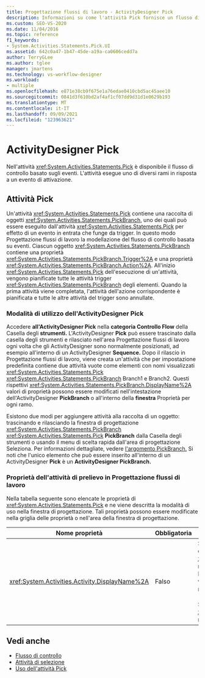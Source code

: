 ```yaml
---
title: Progettazione flussi di lavoro - ActivityDesigner Pick
description: Informazioni su come l'attività Pick fornisce un flusso di controllo basato su eventi ed esegue uno dei diversi rami in risposta a un evento di attivazione.
ms.custom: SEO-VS-2020
ms.date: 11/04/2016
ms.topic: reference
f1_keywords:
- System.Activities.Statements.Pick.UI
ms.assetid: 642c0a47-1b47-45de-a19a-ca0606cedd7a
author: TerryGLee
ms.author: tglee
manager: jmartens
ms.technology: vs-workflow-designer
ms.workload:
- multiple
ms.openlocfilehash: e871e38cb9f675e1a76edae0410cbd5ac45aee10
ms.sourcegitcommit: 0841d3f610bd2af4af1cf07dd9d31d1e0629b193
ms.translationtype: MT
ms.contentlocale: it-IT
ms.lasthandoff: 09/09/2021
ms.locfileid: "123963621"
---
```

# <a name="pick-activity-designer"></a>ActivityDesigner Pick

Nell'attività <xref:System.Activities.Statements.Pick> è disponibile il flusso di controllo basato sugli eventi. L'attività esegue uno di diversi rami in risposta a un evento di attivazione.

## <a name="the-pick-activity"></a>Attività Pick

Un'attività <xref:System.Activities.Statements.Pick> contiene una raccolta di oggetti <xref:System.Activities.Statements.PickBranch>, uno dei quali può essere eseguito dall'attività <xref:System.Activities.Statements.Pick> per effetto di un evento in entrata che funge da trigger. In questo modo Progettazione flussi di lavoro la modellazione del flusso di controllo basata su eventi. Ciascun oggetto <xref:System.Activities.Statements.PickBranch> contiene una proprietà <xref:System.Activities.Statements.PickBranch.Trigger%2A> e una proprietà <xref:System.Activities.Statements.PickBranch.Action%2A>. All'inizio <xref:System.Activities.Statements.Pick> dell'esecuzione di un'attività, vengono pianificate tutte le attività trigger <xref:System.Activities.Statements.PickBranch> degli elementi. Quando la prima attività viene completata, l'attività dell'azione corrispondente è pianificata e tutte le altre attività del trigger sono annullate.

### <a name="how-to-use-the-pick-activity-designer"></a>Modalità di utilizzo dell'ActivityDesigner Pick

Accedere **all'ActivityDesigner Pick** nella **categoria Controllo Flow** della Casella degli **strumenti.** L'ActivityDesigner **Pick** può essere  trascinato dalla casella degli strumenti e rilasciato nell'area Progettazione flussi di lavoro ogni volta che gli ActivityDesigner sono normalmente posizionati, ad esempio all'interno di un ActivityDesigner **Sequence.** Dopo il rilascio in Progettazione flussi di lavoro, viene creata un'attività che per impostazione predefinita contiene due attività vuote come elementi con nomi visualizzati <xref:System.Activities.Statements.Pick> <xref:System.Activities.Statements.PickBranch> Branch1 e Branch2. Questi rispettivi <xref:System.Activities.Statements.PickBranch.DisplayName%2A> valori di proprietà possono essere modificati nell'intestazione dell'ActivityDesigner **PickBranch** o all'interno della **finestra** Proprietà per ogni ramo.

Esistono due modi per aggiungere attività alla raccolta di un oggetto: trascinando e rilasciando la finestra di progettazione <xref:System.Activities.Statements.PickBranch> <xref:System.Activities.Statements.Pick> **PickBranch**   dalla Casella degli strumenti o usando il menu di scelta rapida dall'area di progettazione Seleziona. Per informazioni dettagliate, vedere [l'argomento PickBranch.](../workflow-designer/pickbranch-activity-designer.md) Si noti che l'unico elemento che può essere inserito all'interno di un ActivityDesigner **Pick** è un **ActivityDesigner PickBranch.**

### <a name="pick-activity-properties-in-the-workflow-designer"></a>Proprietà dell'attività di prelievo in Progettazione flussi di lavoro

Nella tabella seguente sono elencate le proprietà di <xref:System.Activities.Statements.Pick> e ne viene descritta la modalità di uso nella finestra di progettazione. Tali proprietà possono essere modificate nella griglia delle proprietà o nell'area della finestra di progettazione.

|Nome proprietà|Obbligatoria|Utilizzo|
|-|--------------|-|
|<xref:System.Activities.Activity.DisplayName%2A>|Falso|Specifica il nome descrittivo dell'ActivityDesigner <xref:System.Activities.Statements.Pick> nell'intestazione. Il valore predefinito è Pick. Facoltativamente, è possibile modificare il valore nella griglia Proprietà o direttamente nell'intestazione dell'ActivityDesigner.<br /><br /> Sebbene la proprietà <xref:System.Activities.Activity.DisplayName%2A> non sia obbligatoria, se ne consiglia l'uso.|

## <a name="see-also"></a>Vedi anche

- [Flusso di controllo](../workflow-designer/control-flow-activity-designers.md)
- [Attività di selezione](/dotnet/framework/windows-workflow-foundation/pick-activity)
- [Uso dell'attività Pick](/dotnet/framework/windows-workflow-foundation/samples/using-the-pick-activity)